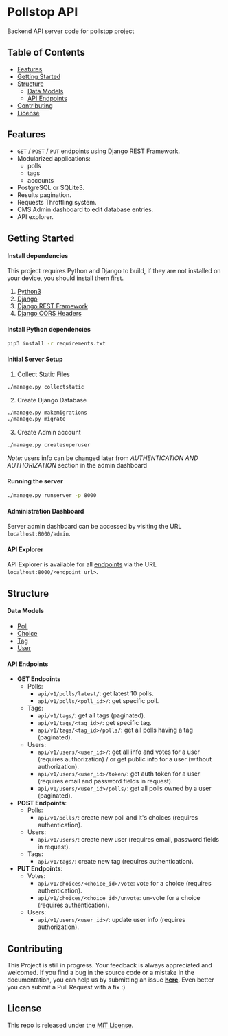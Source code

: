# Pollstop API
Backend API server code for pollstop project


## Table of Contents
- [Features](#features)
- [Getting Started](#getting-started)
- [Structure](#structure)
  - [Data Models](#data-models)
  - [API Endpoints](#api-endpoints)
- [Contributing](#contributing)
- [License](#license)

## Features
- `GET` / `POST` / `PUT` endpoints using Django REST Framework.
- Modularized applications:
  - polls
  - tags
  - accounts
- PostgreSQL or SQLite3.
- Results pagination.
- Requests Throttling system.
- CMS Admin dashboard to edit database entries.
- API explorer.


## Getting Started

#### Install dependencies
This project requires Python and Django to build, if they are not installed on your device, you should install them first.

1. [Python3](https://www.python.org/downloads/)
2. [Django](https://www.djangoproject.com/)
3. [Django REST Framework](http://www.django-rest-framework.org/)
7. [Django CORS Headers](https://github.com/ottoyiu/django-cors-headers)

#### Install Python dependencies
```bash
pip3 install -r requirements.txt
```

#### Initial Server Setup
1. Collect Static Files
```bash
./manage.py collectstatic
```

2. Create Django Database
```bash
./manage.py makemigrations
./manage.py migrate
```

3. Create Admin account
```bash
./manage.py createsuperuser
```

_Note:_ users info can be changed later from *AUTHENTICATION AND AUTHORIZATION* section in the admin dashboard

#### Running the server
```bash
./manage.py runserver -p 8000
```

#### Administration Dashboard
Server admin dashboard can be accessed by visiting the URL `localhost:8000/admin`.

#### API Explorer
API Explorer is available for all [endpoints](#api-endpoints) via the URL `localhost:8000/<endpoint_url>`.


## Structure

#### Data Models
- [Poll](polls/models.py)
- [Choice](polls/models.py)
- [Tag](tags/models.py)
- [User](accounts/models.py)


#### API Endpoints

- **GET Endpoints**
  - Polls:
    - `api/v1/polls/latest/`: get latest 10 polls.
    - `api/v1/polls/<poll_id>/`: get specific poll.
  - Tags:
    - `api/v1/tags/`: get all tags (paginated).
    - `api/v1/tags/<tag_id>/`: get specific tag.
    - `api/v1/tags/<tag_id>/polls/`: get all polls having a tag (paginated).
  - Users:
    - `api/v1/users/<user_id>/`: get all info and votes for a user (requires authorization) / or get public info for a user (without authorization).
    - `api/v1/users/<user_id>/token/`: get auth token for a user (requires email and password fields in request).
    - `api/v1/users/<user_id>/polls/`: get all polls owned by a user (paginated).
- **POST Endpoints**:
  - Polls:
    - `api/v1/polls/`: create new poll and it's choices (requires authentication).
  - Users:
    - `api/v1/users/`: create new user (requires email, password fields in request).
  - Tags:
    - `api/v1/tags/`: create new tag (requires authentication).
- **PUT Endpoints**:
  - Votes:
    - `api/v1/choices/<choice_id>/vote`: vote for a choice (requires authentication).
    - `api/v1/choices/<choice_id>/unvote`: un-vote for a choice (requires authentication).
  - Users:
    - `api/v1/users/<user_id>/`: update user info (requires authorization).

## Contributing
This Project is still in progress. Your feedback is always appreciated and welcomed. If you find a bug in the source code or a mistake in the documentation, you can help us by submitting an issue [**here**](https://github.com/pollstop/pollstop-api/issues). Even better you can submit a Pull Request with a fix :)


## License
This repo is released under the [MIT License](LICENSE).
